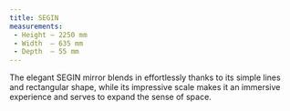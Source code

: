 ```yaml
---
title: SEGIN
measurements:
 - Height — 2250 mm
 - Width  — 635 mm
 - Depth  — 55 mm
---
```


The elegant SEGIN mirror blends in effortlessly thanks to its simple lines and rectangular shape, while its impressive scale makes it an immersive experience and serves to expand the sense of space.
